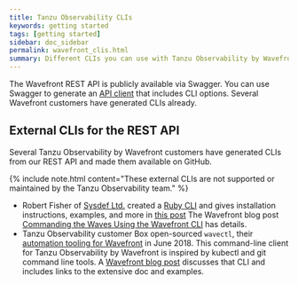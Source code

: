 ```yaml
---
title: Tanzu Observability CLIs
keywords: getting started
tags: [getting started]
sidebar: doc_sidebar
permalink: wavefront_clis.html
summary: Different CLIs you can use with Tanzu Observability by Wavefront.
---
```


The Wavefront REST API is publicly available via Swagger. You can use Swagger to generate an [API client](wavefront_api.html#generate-an-api-client-using-swagger) that includes CLI options. Several Wavefront customers have generated CLIs already.


## External CLIs for the REST API

Several Tanzu Observability by Wavefront customers have generated CLIs from our REST API and made them available on GitHub.

{% include note.html content="These external CLIs are not supported or maintained by the Tanzu Observability team." %}

* Robert Fisher of [Sysdef Ltd.](https://sysdef.xyz.com) created a [Ruby CLI](https://github.com/snltd/wavefront-cli) and gives installation instructions, examples, and more in [this post](https://sysdef.xyz/post/2017-07-26-wavefront-cli)
  The Wavefront blog post [Commanding the Waves Using the Wavefront CLI](https://tanzu.vmware.com/content/vmware-tanzu-observability-blog/commanding-the-waves-using-the-wavefront-cli) has details.
* Tanzu Observability customer Box open-sourced `wavectl`, their [automation tooling for Wavefront](https://tanzu.vmware.com/content/vmware-tanzu-observability-blog/new-automation-tooling-for-wavefront-gets-boxed-up-by-box) in June 2018. This command-line client for Tanzu Observability by Wavefront is inspired by kubectl and git command line tools. A [Wavefront blog post]() discusses that CLI and includes links to the extensive doc and examples.
